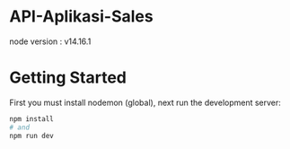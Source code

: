 # API-Aplikasi-Sales
node version : v14.16.1

# Getting Started 
First you must install nodemon (global), next run the development server:

```bash
npm install
# and
npm run dev
```
